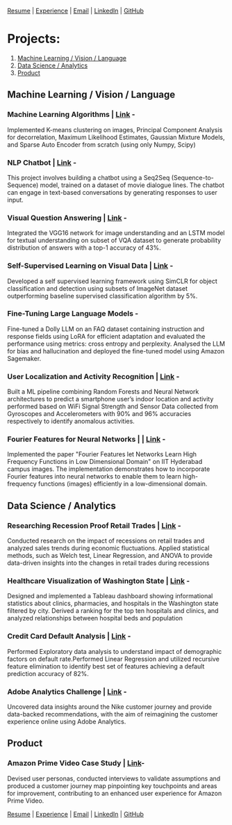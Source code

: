 [Resume](https://drive.google.com/file/d/1Tw8_drfOKyDd5aAY6qsFk9MH-Ga8CNng/view?usp=sharing) | [Experience](Experience.md#experience) | [Email](mailto:hkoneti@asu.edu) | [LinkedIn](https://www.linkedin.com/in/hemanth-raju-aba388176/) | [GitHub](https://github.com/KHemanthRaju)

# Projects:

1. [Machine Learning / Vision / Language ](#ml--cv--nlp)
2. [Data Science / Analytics](#data-science--analytics)
3. [Product](#product)


## Machine Learning / Vision / Language 

### Machine Learning Algorithms | [Link](https://github.com/hvarshita/ML-DL) - 
Implemented K-means clustering on images, Principal Component Analysis for decorrelation,
Maximum Likelihood Estimates, Gaussian Mixture Models, and Sparse Auto Encoder from scratch (using only Numpy, Scipy)

### NLP Chatbot | [Link](https://github.com/hvarshita/NLP-Chatbot) - 
This project involves building a chatbot using a Seq2Seq (Sequence-to-Sequence) model, trained on a dataset of movie dialogue lines. The chatbot can engage in text-based conversations by generating responses to user input. 

### Visual Question Answering | [Link](https://drive.google.com/file/d/1fJZF4Z2KjGWqF5kQmiOhMQ6RrxVxSqNK/view?usp=sharing) - 
Integrated the VGG16 network for image understanding and an LSTM model for textual understanding on subset of VQA dataset to generate probability distribution of answers with a top-1 accuracy of 43%.

### Self-Supervised Learning on Visual Data | [Link]() - 
Developed a self supervised learning framework using SimCLR for object classification and detection using subsets of ImageNet dataset outperforming baseline supervised classification algorithm by 5%.

### Fine-Tuning Large Language Models - 
Fine-tuned a Dolly LLM on an FAQ dataset containing instruction and response fields using LoRA for efficient adaptation and evaluated the performance using metrics: cross entropy and perplexity. Analysed the LLM for bias and hallucination and deployed the fine-tuned model using Amazon Sagemaker.

### User Localization and Activity Recognition | [Link](https://github.com/hvarshita/User-localisation-and-Activity-Recognition-1) - 
Built a ML pipeline combining Random Forests and Neural Network architectures to predict a smartphone user’s indoor location and activity performed based on WiFi Signal Strength and Sensor Data collected from Gyroscopes and Accelerometers with 90% and 96% accuracies respectively to identify anomalous activities.

### Fourier Features for Neural Networks | | [Link](https://github.com/hvarshita/Fourier-Features-for-MLPs) - 
Implemented the paper "Fourier Features let Networks Learn High Frequency Functions in Low Dimensional Domain" on IIT Hyderabad campus images. The implementation demonstrates how to incorporate Fourier features into neural networks to enable them to learn high-frequency functions (images) efficiently in a low-dimensional domain.


## Data Science / Analytics

### Researching Recession Proof Retail Trades | [Link](https://github.com/hvarshita/experimental-design) -
Conducted research on the impact of recessions on retail trades and analyzed sales trends during economic fluctuations. Applied statistical methods, such as Welch test, Linear Regression, and ANOVA to provide data-driven insights into the changes in retail trades during recessions

### Healthcare Visualization of Washington State | [Link](https://public.tableau.com/app/profile/neel.shah7110/viz/Healthcare_Universe_WA_State_Final/LandingPage) - 
Designed and implemented a Tableau dashboard showing informational statistics about clinics, pharmacies, and hospitals in the Washington state filtered by city. Derived a ranking for the top ten hospitals and clinics, and analyzed relationships between hospital beds and population

### Credit Card Default Analysis | [Link](https://drive.google.com/file/d/1PkDER3gHPs74d7vkSiKcBm216tJ-oG-C/view?usp=sharing) - 
Performed Exploratory data analysis to understand impact of demographic factors on default rate.Performed Linear Regression and utilized recursive feature elimination to identify best set of features achieving a default prediction accuracy of 82%.

### Adobe Analytics Challenge | [Link](https://github.com/hvarshita/Adobe-Analytics-Challenge) - 
Uncovered data insights around the Nike customer journey and provide data-backed recommendations, with the aim of reimagining the customer experience online using Adobe Analytics.

## Product 

### Amazon Prime Video Case Study | [Link](https://media.licdn.com/dms/document/media/C561FAQFWcWDL81fGRA/feedshare-document-pdf-analyzed/0/1625421848170?e=1696464000&v=beta&t=KhAR_wYlvNuQirgDzEZPH8KoV30hsAskJGbAvbv4sJY)- 
Devised user personas, conducted interviews to validate assumptions and produced a customer journey map pinpointing key touchpoints and areas for improvement, contributing to an enhanced user experience for Amazon Prime Video.


[Resume](https://drive.google.com/file/d/1Tw8_drfOKyDd5aAY6qsFk9MH-Ga8CNng/view?usp=sharing) | [Experience](Experience.md#experience) | [Email](mailto:hkoneti@asu.edu) | [LinkedIn](https://www.linkedin.com/in/hemanth-raju-aba388176/) | [GitHub](https://github.com/KHemanthRaju)
